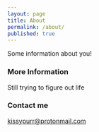 ```yaml
---
layout: page
title: About
permalink: /about/
published: true
---
```


Some information about you!

### More Information

Still trying to figure out life

### Contact me

[kissypurr@protonmail.com](mailto:kissypurr@protonmail.com)
